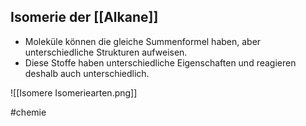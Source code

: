 ## Isomerie der [[Alkane]] 

- Moleküle können die gleiche Summenformel haben, aber unterschiedliche Strukturen aufweisen. 
- Diese Stoffe haben unterschiedliche Eigenschaften und reagieren deshalb auch unterschiedlich.

![[Isomere Isomeriearten.png]]

#chemie